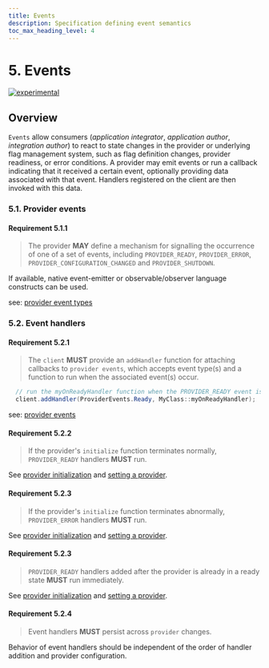 ```yaml
---
title: Events
description: Specification defining event semantics
toc_max_heading_level: 4
---
```


# 5. Events

[![experimental](https://img.shields.io/static/v1?label=Status&message=experimental&color=orange)](https://github.com/open-feature/spec/tree/main/specification#experimental)

## Overview

`Events` allow consumers (_application integrator_, _application author_, _integration author_) to react to state changes in the provider or underlying flag management system, such as flag definition changes, provider readiness, or error conditions. A provider may emit events or run a callback indicating that it received a certain event, optionally providing data associated with that event. Handlers registered on the client are then invoked with this data.

### 5.1. Provider events

#### Requirement 5.1.1

> The provider **MAY** define a mechanism for signalling the occurrence of one of a set of events, including `PROVIDER_READY`, `PROVIDER_ERROR`, `PROVIDER_CONFIGURATION_CHANGED` and `PROVIDER_SHUTDOWN`.

If available, native event-emitter or observable/observer language constructs can be used.

see: [provider event types](./../types.md#provider-events)

### 5.2. Event handlers

#### Requirement 5.2.1

> The `client` **MUST** provide an `addHandler` function for attaching callbacks to `provider events`, which accepts event type(s) and a function to run when the associated event(s) occur.

```java
  // run the myOnReadyHandler function when the PROVIDER_READY event is fired
  client.addHandler(ProviderEvents.Ready, MyClass::myOnReadyHandler);
```

see: [provider events](#51-provider-events)

#### Requirement 5.2.2

> If the provider's `initialize` function terminates normally, `PROVIDER_READY` handlers **MUST** run.

See [provider initialization](./02-providers.md#24-initialization) and [setting a provider](./01-flag-evaluation.md#setting-a-provider).

#### Requirement 5.2.3

> If the provider's `initialize` function terminates abnormally, `PROVIDER_ERROR` handlers **MUST** run.

See [provider initialization](./02-providers.md#24-initialization) and [setting a provider](./01-flag-evaluation.md#setting-a-provider).

#### Requirement 5.2.3

> `PROVIDER_READY` handlers added after the provider is already in a ready state **MUST** run immediately.

See [provider initialization](./02-providers.md#24-initialization) and [setting a provider](./01-flag-evaluation.md#setting-a-provider).

#### Requirement 5.2.4

> Event handlers **MUST** persist across `provider` changes.

Behavior of event handlers should be independent of the order of handler addition and provider configuration.